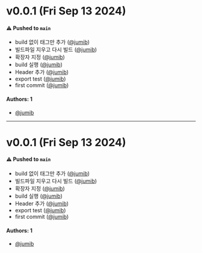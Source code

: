 # v0.0.1 (Fri Sep 13 2024)

#### ⚠️ Pushed to `main`

- build 없이 태그만 추가 ([@jumib](https://github.com/jumib))
- 빌드파일 지우고 다시 빌드 ([@jumib](https://github.com/jumib))
- 확장자 지정 ([@jumib](https://github.com/jumib))
- build 실행 ([@jumib](https://github.com/jumib))
- Header 추가 ([@jumib](https://github.com/jumib))
- export test ([@jumib](https://github.com/jumib))
- first commit ([@jumib](https://github.com/jumib))

#### Authors: 1

- [@jumib](https://github.com/jumib)

---

# v0.0.1 (Fri Sep 13 2024)

#### ⚠️ Pushed to `main`

- build 없이 태그만 추가 ([@jumib](https://github.com/jumib))
- 빌드파일 지우고 다시 빌드 ([@jumib](https://github.com/jumib))
- 확장자 지정 ([@jumib](https://github.com/jumib))
- build 실행 ([@jumib](https://github.com/jumib))
- Header 추가 ([@jumib](https://github.com/jumib))
- export test ([@jumib](https://github.com/jumib))
- first commit ([@jumib](https://github.com/jumib))

#### Authors: 1

- [@jumib](https://github.com/jumib)
